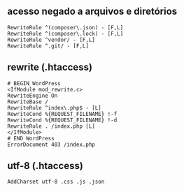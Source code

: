 ## acesso negado a arquivos e diretórios

```
RewriteRule ^(composer\.json) - [F,L]
RewriteRule ^(composer\.lock) - [F,L]
RewriteRule ^vendor/ - [F,L]
RewriteRule ^.git/ - [F,L]
```

## rewrite (.htaccess)

```
# BEGIN WordPress
<IfModule mod_rewrite.c>
RewriteEngine On
RewriteBase /
RewriteRule ^index\.php$ - [L]
RewriteCond %{REQUEST_FILENAME} !-f
RewriteCond %{REQUEST_FILENAME} !-d
RewriteRule . /index.php [L]
</IfModule>
# END WordPress
ErrorDocument 403 /index.php
```

## utf-8 (.htaccess)

```
AddCharset utf-8 .css .js .json
```

